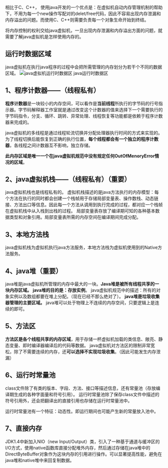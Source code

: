 相比于C、C++， 使用java开发的一个优点是：在虚拟机自动内存管理机制的帮助下，不用为每一个new操作写配对的delet/free代码，因此不容易出现内存泄漏和内存溢出的问题。而使用C、C++则需要负责每一个对象生命开始到终结。

将内存控制的权利交给java虚拟机，一旦出现内存泄漏和内存溢出方面的问题，就需要了解java虚拟机是怎样使用内存的。

## 运行时数据区域
java虚拟机在执行java程序的过程中会把所需管理的内存划分为若干个不同的数据区域。
![java虚拟机运行时数据区](https://img-blog.csdnimg.cn/20190909161231801.png?x-oss-process=image/watermark,type_ZmFuZ3poZW5naGVpdGk,shadow_10,text_aHR0cHM6Ly9ibG9nLmNzZG4ubmV0L21hX2tlX3hpbg==,size_16,color_FFFFFF,t_70)
java运行时数据区

## 1、程序计数器——（线程私有）
**程序计数器**是一块较小的内存空间，可以看作是**当前线程**所执行的字节码的行号指示器。字节码解释器工作室就是通过改变这个计数器的值来选择下一个需要执行的字节码指令，分支、循环、跳转、异常处理、线程恢复等功能都是依赖于程序计数器来完成的。

java虚拟机的多线程是通过线程轮流切换并分配处理器执行时间的方式来实现的。
为了线程切换后能恢复到正确的执行位置，**每个线程都会有一个独立的程序计数器**，各线程之间计数器互不影响，独立存储。

**此内存区域是唯一一个在java虚拟机规范中没有规定任何OutOfMenoryError情况的区域**。

## 2、java虚拟机栈——（线程私有）（重要）
java虚拟机栈也是线程私有的。
虚拟机栈描述的是java方法执行的内存模型：每个方法在执行的同时都会创建一个栈帧用于存储局部变量表、操作数栈、动态链接、方法出口等信息。因此每一个方法从调用到执行完成的过程，都对应一个栈帧在虚拟机栈中从入栈到出栈的过程。
局部变量表存放了编译期可知的各种基本数据类型和对象引用。局部变量表所需的内存空间在编译期间完成分配。
## 3、本地方法栈
java虚拟机栈为虚拟机执行java方法服务，本地方法栈为虚拟机使用到的Native方法服务。

## 4、java堆（重要）
java堆是java虚拟机所管理的内存中最大的一块。**Java堆是被所有线程共享的一块内存区域。**
**java堆的目的是：存放实例**。  java虚拟机规范中的描述：所有的对象实例以及数组都要在堆上分配。（现在已经不那么绝对了）。
**java堆是垃圾收集器管理的主要区域。**
java堆可以处于物理上不连续的内存空间，只要逻辑上是连续的即可。

## 5、方法区
**方法区是各个线程共享的内存区域**，用于存储一杯虚拟机加载的类信息、敞亮、静态变量、即时编译器编译后的代码等数据。
java虚拟机对方法区的限制非常宽松，除了不需要连续的内存，还**可以选择不实现垃圾收集**。（因此可能发生内存泄漏）

## 6、运行时常量池
class文件除了有类的版本、字段、方法、接口等描述信息，还有常量池（存放编译期生成的各种字面量和符号引用）。
运行时常量池除了保存class文件中描述的符号引用外，还会把翻译出的直接引用也存储在运行时常量池中。

运行时常量池有一个特征：动态性。即运行期间也可能产生新的常量放入池中。

## 7、直接内存
JDK1.4中新加入NIO（new Input/Output）类，引入了一种基于通道与缓冲区的I/O方式，使用native函数库直接分配堆外内存，然后通过存储在java堆中的DirectByteBuffer对象作为这块内存的引用进行操作。可以显著提高性能，避免在java堆和native堆中来回复制数据。